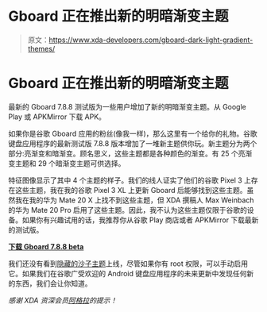# Gboard 正在推出新的明暗渐变主题

> 原文：<https://www.xda-developers.com/gboard-dark-light-gradient-themes/>

# Gboard 正在推出新的明暗渐变主题

最新的 Gboard 7.8.8 测试版为一些用户增加了新的明暗渐变主题。从 Google Play 或 APKMirror 下载 APK。

如果你是谷歌 Gboard 应用的粉丝(像我一样)，那么这里有一个给你的礼物。谷歌键盘应用程序的最新测试版 7.8.8 版本增加了一堆新主题供你玩。新主题分为两个部分:亮渐变和暗渐变。顾名思义，这些主题都是各种颜色的渐变。有 25 个亮渐变主题和 29 个暗渐变主题可供选择。

特征图像显示了其中 4 个主题的样子。我们的线人证实了他们的谷歌 Pixel 3 上存在这些主题，我在我的谷歌 Pixel 3 XL 上更新 Gboard 后能够找到这些主题。虽然我在我的华为 Mate 20 X 上找不到这些主题，但 XDA 撰稿人 Max Weinbach 的华为 Mate 20 Pro 启用了这些主题。因此，我不认为这些主题仅限于谷歌的设备。如果你有兴趣试用的话，我推荐你从谷歌 Play 商店或者 APKMirror 下载最新的测试版。

[**下载 Gboard 7.8.8 beta**](https://www.apkmirror.com/apk/google-inc/gboard/gboard-7-8-8-224901760-release/)

我们还没有看到[隐藏的沙子主题](https://www.xda-developers.com/gboard-tests-offline-voice-typing-sand-theme/)上线，尽管如果你有 root 权限，可以手动启用它。如果我们在谷歌广受欢迎的 Android 键盘应用程序的未来更新中发现任何新的东西，我们会让你知道。

*感谢 XDA 资深会员[阿格拉](https://forum.xda-developers.com/member.php?u=6881528)的提示！*